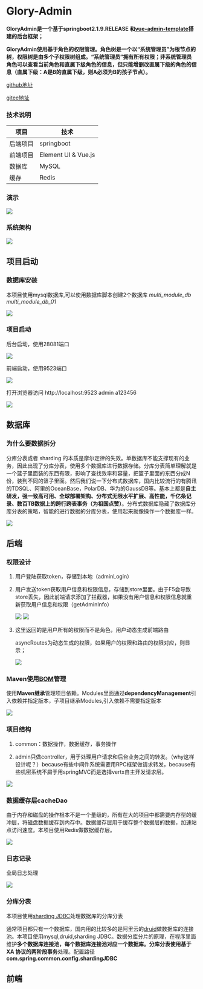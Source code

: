 # Glory-Admin

**GloryAdmin是一个基于springboot2.1.9.RELEASE 和[vue-admin-template](https://github.com/PanJiaChen/vue-admin-template)搭建的后台框架；**

**GloryAdmin使用基于角色的权限管理。角色树是一个以“系统管理员”为根节点的树，权限树是由多个子权限树组成。“系统管理员”拥有所有权限；非系统管理员角色可以查看当前角色和直属下级角色的信息，但只能增删改直属下级的角色的信息（直属下级：A是B的直属下级，则A必须为B的孩子节点）。**



[github地址](https://github.com/artGlory/glory-admin)

[gitee地址](https://gitee.com/artglory/glory-admin.git)



### 技术说明

| 项目     | 技术                |
| -------- | ------------------- |
| 后端项目 | springboot          |
| 前端项目 | Element UI & Vue.js |
| 数据库   | MySQL               |
| 缓存     | Redis               |

### 演示

![](https://github.com/artGlory/IMG/blob/master/glory-admin/GloryAdmin.gif)

### 系统架构

![](https://github.com/artGlory/IMG/blob/master/glory-admin/%E7%B3%BB%E7%BB%9F%E6%9E%B6%E6%9E%84.jpg)

## 项目启动

### 数据库安装

本项目使用mysql数据库,可以使用数据库脚本创建2个数据库 *multi_module_db*  *multi_module_db_01*

![](https://github.com/artGlory/IMG/blob/master/glory-admin/%E6%95%B0%E6%8D%AE%E5%BA%93%E5%88%9B%E5%BB%BA.jpg)

### 项目启动

后台启动，使用28081端口

![](https://github.com/artGlory/IMG/blob/master/glory-admin/backend-start.jpg)

前端启动，使用9523端口

![](https://github.com/artGlory/IMG/blob/master/glory-admin/fronend-start.jpg)

打开浏览器访问  http://localhost:9523  admin a123456

![](https://github.com/artGlory/IMG/blob/master/glory-admin/%E5%90%8E%E5%8F%B0%E7%99%BB%E9%99%86%E7%95%8C%E9%9D%A2.jpg)

## 数据库

### 为什么要数据拆分

分库分表或者 sharding 的本质是摩尔定律的失效。单数据库不能支撑现有的业务，因此出现了分库分表，使用多个数据库进行数据存储。分库分表简单理解就是一个篮子里面装的东西有限，影响了查找效率和容量，把篮子里面的东西分成N份，装到不同的篮子里面。然后我们说一下分布式数据库，国内比较流行的有腾讯的TDSQL、阿里的OceanBase，PolarDB、华为的GaussDB等。基本上都是**自主研发，强一致高可用、全球部署架构、分布式无限水平扩展、高性能，千亿条记录、数百TB数据上的跨行跨表事务（为祖国点赞）**。分布式数据库隐藏了数据库分库分表的策略，智能的进行数据的分库分表，使用起来就像操作一个数据库一样。

![](https://github.com/artGlory/IMG/blob/master/glory-admin/%E5%88%86%E5%B8%83%E5%BC%8F%E6%95%B0%E6%8D%AE%E5%BA%93.jpg)







## 后端

### 权限设计

1. 用户登陆获取token，存储到本地（adminLogin）

2. 用户发送token获取用户信息和权限信息，存储到store里面。由于F5会导致store丢失，因此前端请求添加了拦截器，如果没有用户信息和权限信息就重新获取用户信息和权限（getAdminInfo）

   ![](https://github.com/artGlory/IMG/blob/master/glory-admin/login01.jpg)
   ![](https://github.com/artGlory/IMG/blob/master/glory-admin/login02.jpg)

3. 这里返回的是用户所有的权限而不是角色，用户动态生成前端路由

   asyncRoutes为动态生成的权限，如果用户的权限和路由的权限对应，则显示；

   ![](https://github.com/artGlory/IMG/blob/master/glory-admin/route01.jpg)

### Maven使用[BOM](https://maven.apache.org/guides/introduction/introduction-to-dependency-mechanism.html)管理

使用**Maven继承**管理项目依赖。Modules里面通过**dependencyManagement**引入依赖并指定版本，子项目继承Modules,引入依赖不需要指定版本

![](https://github.com/artGlory/IMG/blob/master/glory-admin/bom01.jpg)

### 项目结构

1. common：数据操作，数据缓存，事务操作

2. admin只做controller，用于处理用户请求和后台业务之间的转发。（why这样设计呢？）because有些中间件系统需要用RPC框架做请求转发，because有些机密系统不屑于用springMVC而是选择vertx自主开发请求层。

 ![](https://github.com/artGlory/IMG/blob/master/glory-admin/%E9%A1%B9%E7%9B%AE%E7%9B%AE%E5%BD%95%E7%BB%93%E6%9E%84.jpg)

### 数据缓存层cacheDao

由于内存和磁盘的操作根本不是一个量级的，所有在大的项目中都需要内存型的缓冲层，将磁盘数据缓存到内存中。数据缓存层用于缓存整个数据层的数据，加速站点访问速度。本项目使用Redis做数据缓存层。

![](https://github.com/artGlory/IMG/blob/master/glory-admin/framework01.jpg)

### 日志记录

全局日志处理

![](https://github.com/artGlory/IMG/blob/master/glory-admin/ResponseLog01.jpg)

### 分库分表

本项目使用[sharding JDBC](https://shardingsphere.apache.org/document/current/cn/overview/#shardingsphere-jdbc)处理数据库的分库分表

通常项目都只有一个数据库，国内用的比较多的是阿里云的[druid](https://github.com/alibaba/druid)做数据库的连接池。本项目使用mysql,druid,sharding JDBC。数据分库分片的原理，在程序里面维护**多个数据库连接池，每个数据库连接池对应一个数据库。**分库分表使用**基于 XA 协议的两阶段事务**处理。配置路径**com.spring.common.config.shardingJDBC**

## 前端



